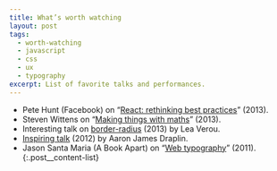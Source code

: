 ```yaml
---
title: What’s worth watching
layout: post
tags:
  - worth-watching
  - javascript
  - css
  - ux
  - typography
excerpt: List of favorite talks and performances.
---
```


- Pete Hunt (Facebook) on “[React: rethinking best practices](http://2013.jsconf.eu/speakers/pete-hunt-react-rethinking-best-practices.html)” (2013).
- Steven Wittens on “[Making things with maths](http://www.youtube.com/watch?v=Zkx1aKv2z8o)” (2013).
- Interesting talk on [border-radius](https://vimeo.com/channels/cssday/70171266) (2013) by Lea Verou.
- [Inspiring talk](https://vimeo.com/39441590) (2012) by Aaron James Draplin.
- Jason Santa Maria (A Book Apart) on “[Web typography](https://vimeo.com/34178417)” (2011).
{:.post__content-list}
